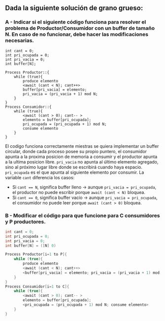## Dada la siguiente solución de grano grueso:
### A - Indicar si el siguiente código funciona para resolver el problema de Productor/Consumidor con un buffer de tamaño N. En caso de no funcionar, debe hacer las modificaciones necesarias.
```
int cant = 0;
int pri_ocupada = 0;
int pri_vacia = 0;
int buffer[N];

Process Productor::{ 
    while (true){ 
        produce elemento
        <await (cant < N); cant++>
        buffer[pri_vacia] = elemento;
        pri_vacia = (pri_vacia + 1) mod N;
    }
}
Process Consumidor::{
    while (true){ 
        <await (cant > 0); cant-- >
        elemento = buffer[pri_ocupada];
        pri_ocupada = (pri_ocupada + 1) mod N;
        consume elemento
    }
}
```
El codigo funciona correctamente miestras se quiera implementar un buffer circular, donde cada proceso posee su propio puntero, el consumidor apunta a la proxima posicion de memoria a consumir y el productor apunta a la ultima posicion libre. `pri_vacia` no apunta al último elemento agregado, sino al próximo lugar libre donde se escribirá cuando haya espacio. `pri_ocupada` es el que apunta al siguiente elemento por consumir. La variable `cant` diferencia los casos:
- Si `cant == N`, significa buffer lleno → aunque `pri_vacia = pri_ocupada`, el productor no puede escribir porque `await (cant < N)` bloquea.
- Si `cant == 0`, significa buffer vacío → aunque `pri_vacia = pri_ocupada`, el consumidor no puede leer porque `await (cant > 0)` bloquea.

### B - Modificar el código para que funcione para C consumidores y P productores.
```c
int cant = 0;
int pri_ocupada = 0;
int pri_vacia = 0;
int buffer[N] = ([N] 0)

Process Productor[i=1 to P]{ 
    while (true){ 
        produce elemento
        <await (cant < N); cant++>
        <buffer[pri_vacia] = elemento; pri_vacia = (pri_vacia + 1) mod N;>
    }
}
Process Consumidor[i=1 to C]{
    while (true){ 
        <await (cant > 0); cant-- >
        elemento = buffer[pri_ocupada];
        <pri_ocupada = (pri_ocupada + 1) mod N; consume elemento>
    }
}
```







